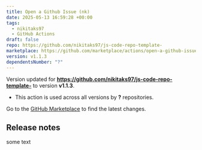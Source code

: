 ```yaml
---
title: Open a Github Issue (nk)
date: 2025-05-13 16:59:28 +00:00
tags:
  - nikitaks97
  - GitHub Actions
draft: false
repo: https://github.com/nikitaks97/js-code-repo-template-
marketplace: https://github.com/marketplace/actions/open-a-github-issue-nk
version: v1.1.3
dependentsNumber: "?"
---
```



Version updated for **https://github.com/nikitaks97/js-code-repo-template-** to version **v1.1.3**.
- This action is used across all versions by **?** repositories.

Go to the [GitHub Marketplace](https://github.com/marketplace/actions/open-a-github-issue-nk) to find the latest changes.

## Release notes

some text
